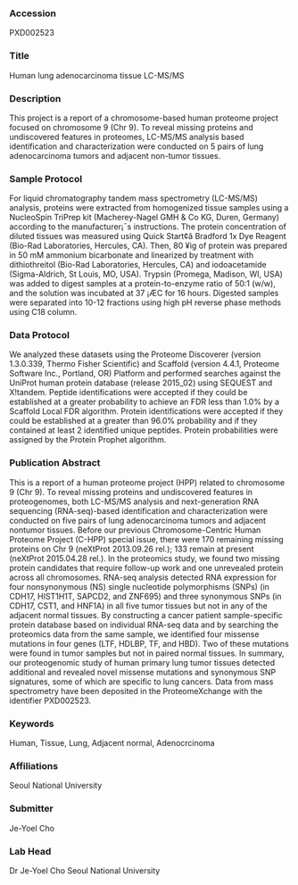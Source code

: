 ### Accession
PXD002523

### Title
Human lung adenocarcinoma tissue LC-MS/MS

### Description
This project is a report of a chromosome-based human proteome project focused on chromosome 9 (Chr 9). To reveal missing proteins and undiscovered features in proteomes, LC-MS/MS analysis based identification and characterization were conducted on 5 pairs of lung adenocarcinoma tumors and adjacent non-tumor tissues.

### Sample Protocol
For liquid chromatography tandem mass spectrometry (LC-MS/MS) analysis, proteins were extracted from homogenized tissue samples using a NucleoSpin TriPrep kit (Macherey-Nagel GMH & Co KG, Duren, Germany) according to the manufacturer¡¯s instructions. The protein concentration of diluted tissues was measured using Quick Start¢â Bradford 1x Dye Reagent (Bio-Rad Laboratories, Hercules, CA). Then, 80 ¥ìg of protein was prepared in 50 mM ammonium bicarbonate and linearized by treatment with dithiothreitol (Bio-Rad Laboratories, Hercules, CA) and iodoacetamide (Sigma-Aldrich, St Louis, MO, USA). Trypsin (Promega, Madison, WI, USA) was added to digest samples at a protein-to-enzyme ratio of 50:1 (w/w), and the solution was incubated at 37 ¡ÆC for 16 hours. Digested samples were separated into 10-12 fractions using high pH reverse phase methods using C18 column.

### Data Protocol
We analyzed these datasets using the Proteome Discoverer (version 1.3.0.339, Thermo Fisher Scientific) and Scaffold (version 4.4.1, Proteome Software Inc., Portland, OR) Platform and performed searches against the UniProt human protein database (release 2015_02) using SEQUEST and X!tandem. Peptide identifications were accepted if they could be established at a greater probability to achieve an FDR less than 1.0% by a Scaffold Local FDR algorithm. Protein identifications were accepted if they could be established at a greater than 96.0% probability and if they contained at least 2 identified unique peptides. Protein probabilities were assigned by the Protein Prophet algorithm.

### Publication Abstract
This is a report of a human proteome project (HPP) related to chromosome 9 (Chr 9). To reveal missing proteins and undiscovered features in proteogenomes, both LC-MS/MS analysis and next-generation RNA sequencing (RNA-seq)-based identification and characterization were conducted on five pairs of lung adenocarcinoma tumors and adjacent nontumor tissues. Before our previous Chromosome-Centric Human Proteome Project (C-HPP) special issue, there were 170 remaining missing proteins on Chr 9 (neXtProt 2013.09.26 rel.); 133 remain at present (neXtProt 2015.04.28 rel.). In the proteomics study, we found two missing protein candidates that require follow-up work and one unrevealed protein across all chromosomes. RNA-seq analysis detected RNA expression for four nonsynonymous (NS) single nucleotide polymorphisms (SNPs) (in CDH17, HIST1H1T, SAPCD2, and ZNF695) and three synonymous SNPs (in CDH17, CST1, and HNF1A) in all five tumor tissues but not in any of the adjacent normal tissues. By constructing a cancer patient sample-specific protein database based on individual RNA-seq data and by searching the proteomics data from the same sample, we identified four missense mutations in four genes (LTF, HDLBP, TF, and HBD). Two of these mutations were found in tumor samples but not in paired normal tissues. In summary, our proteogenomic study of human primary lung tumor tissues detected additional and revealed novel missense mutations and synonymous SNP signatures, some of which are specific to lung cancers. Data from mass spectrometry have been deposited in the ProteomeXchange with the identifier PXD002523.

### Keywords
Human, Tissue, Lung, Adjacent normal, Adenocrcinoma

### Affiliations
Seoul National University

### Submitter
Je-Yoel Cho

### Lab Head
Dr Je-Yoel Cho
Seoul National University


